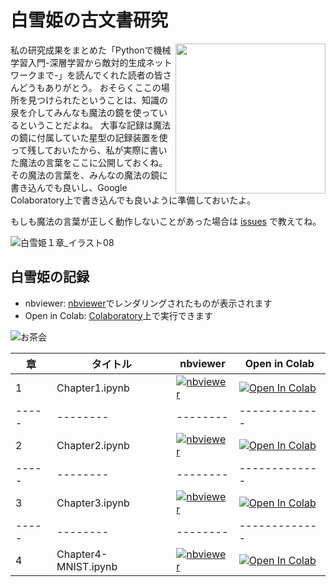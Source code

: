 # 白雪姫の古文書研究

<img src="https://user-images.githubusercontent.com/7970619/57186632-cae12c00-6f1d-11e9-9ccd-1a136344ce8a.jpg" align="right" width="240px">私の研究成果をまとめた「Pythonで機械学習入門-深層学習から敵対的生成ネットワークまで-」を読んでくれた読者の皆さんどうもありがとう。
おそらくここの場所を見つけられたということは、知識の泉を介してみんなも魔法の鏡を使っているということだよね。
大事な記録は魔法の鏡に付属していた星型の記録装置を使って残しておいたから、私が実際に書いた魔法の言葉をここに公開しておくね。
その魔法の言葉を、みんなの魔法の鏡に書き込んでも良いし、Google Colaboratory上で書き込んでも良いように準備しておいたよ。

もしも魔法の言葉が正しく動作しないことがあった場合は [issues](https://github.com/mohzeki222/ohm_princess/issues) で教えてね。

![白雪姫１章_イラスト08](https://user-images.githubusercontent.com/7970619/57186627-c157c400-6f1d-11e9-8a43-debcab494b56.jpg)

## 白雪姫の記録

* nbviewer: [nbviewer](https://nbviewer.jupyter.org)でレンダリングされたものが表示されます
* Open in Colab: [Colaboratory](https://colab.research.google.com/)上で実行できます

![お茶会](https://user-images.githubusercontent.com/7970619/57186613-6b831c00-6f1d-11e9-9cf7-5ad10a6552de.jpg)

章|タイトル|nbviewer|Open in Colab
-----|--------|--------|-------------
1|Chapter1.ipynb |[![nbviewer](https://camo.githubusercontent.com/bfeb5472ee3df9b7c63ea3b260dc0c679be90b97/68747470733a2f2f696d672e736869656c64732e696f2f62616467652f72656e6465722d6e627669657765722d6f72616e67652e7376673f636f6c6f72423d66333736323626636f6c6f72413d346434643464)](https://nbviewer.jupyter.org/github/mohzeki222/ohm_princess/blob/master/notes/Chapter1.ipynb)|[![Open In Colab](https://colab.research.google.com/assets/colab-badge.svg)](https://colab.research.google.com/github/mohzeki222/ohm_princess/blob/master/notes/Chapter1.ipynb)
-----|--------|--------|-------------
2|Chapter2.ipynb |[![nbviewer](https://camo.githubusercontent.com/bfeb5472ee3df9b7c63ea3b260dc0c679be90b97/68747470733a2f2f696d672e736869656c64732e696f2f62616467652f72656e6465722d6e627669657765722d6f72616e67652e7376673f636f6c6f72423d66333736323626636f6c6f72413d346434643464)](https://nbviewer.jupyter.org/github/mohzeki222/ohm_princess/blob/master/notes/Chapter2.ipynb)|[![Open In Colab](https://colab.research.google.com/assets/colab-badge.svg)](https://colab.research.google.com/github/mohzeki222/ohm_princess/blob/master/notes/Chapter2.ipynb)
-----|--------|--------|-------------
3|Chapter3.ipynb |[![nbviewer](https://camo.githubusercontent.com/bfeb5472ee3df9b7c63ea3b260dc0c679be90b97/68747470733a2f2f696d672e736869656c64732e696f2f62616467652f72656e6465722d6e627669657765722d6f72616e67652e7376673f636f6c6f72423d66333736323626636f6c6f72413d346434643464)](https://nbviewer.jupyter.org/github/mohzeki222/ohm_princess/blob/master/notes/Chapter3.ipynb)|[![Open In Colab](https://colab.research.google.com/assets/colab-badge.svg)](https://colab.research.google.com/github/mohzeki222/ohm_princess/blob/master/notes/Chapter3.ipynb)
-----|--------|--------|-------------
4|Chapter4-MNIST.ipynb |[![nbviewer](https://camo.githubusercontent.com/bfeb5472ee3df9b7c63ea3b260dc0c679be90b97/68747470733a2f2f696d672e736869656c64732e696f2f62616467652f72656e6465722d6e627669657765722d6f72616e67652e7376673f636f6c6f72423d66333736323626636f6c6f72413d346434643464)](https://nbviewer.jupyter.org/github/mohzeki222/ohm_princess/blob/master/notes/Chapter4-MNIST.ipynb)|[![Open In Colab](https://colab.research.google.com/assets/colab-badge.svg)](https://colab.research.google.com/github/mohzeki222/ohm_princess/blob/master/notes/Chapter4-MNIST.ipynb)
